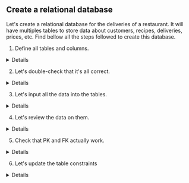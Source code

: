 ## Create a relational database

Let's create a relational database for the deliveries of a restaurant. It will have multiples tables to store data about customers, recipes, deliveries, prices, etc. Find bellow all the steps followed to create this database.

1. Define all tables and columns.
   
<details>

  <summary>Details</summary>
  

```
Let's first define all the tables and their columns, along with their constrains and different relations. 
```
Code

```ruby

CREATE TABLE recipe (  
   id integer PRIMARY KEY UNIQUE,
   name varchar(30),
   ingredients varchar(100) NOT NULL,
   link varchar(20),
   price decimal 
);

CREATE TABLE customer (
   id integer PRIMARY KEY UNIQUE,
   name varchar(20),
   telephone char(10),
   allergens varchar(20),
   delivery boolean NOT NULL
);

CREATE TABLE orders (
   id integer PRIMARY KEY UNIQUE,
   recipe_id integer REFERENCES recipe(id),
   customer_id integer REFERENCES customer(id),
   price decimal, 
   comment varchar(100)
);

CREATE TABLE rating (
   customer_id integer REFERENCES customer(id),
   recipe_id integer REFERENCES recipe(id),
   rating decimal,
   PRIMARY KEY (customer_id, recipe_id)
);

CREATE TABLE customer_address (
   customer_id integer REFERENCES customer(id),
   street_name_number varchar(40),
   city varchar(15),
   state varchar(15)
);

```

This is the ERD of the table 
![image](https://github.com/alexalra/Portfolio-2/assets/78654579/b7806e3f-0eef-430f-87fa-f587a4cafb79)



</details>




2. Let's double-check that it's all correct.

<details>

  <summary>Details</summary>
  

```
Let's make sure that all the tables and PK/FK were created correctly. 
```
Code

```ruby

SELECT 
    constraint_name, table_name, column_name
  FROM
    information_schema.key_column_usage
  WHERE
    table_name = 'orders';

SELECT 
    constraint_name, table_name, column_name
  FROM
    information_schema.key_column_usage
  WHERE
    table_name = 'customer';

SELECT 
    constraint_name, table_name, column_name
  FROM
    information_schema.key_column_usage
  WHERE
    table_name = 'recipe';

SELECT 
    constraint_name, table_name, column_name
  FROM
    information_schema.key_column_usage
  WHERE
    table_name = 'rating';

SELECT 
    constraint_name, table_name, column_name
  FROM
    information_schema.key_column_usage
  WHERE
    table_name = 'customer_address';

```
Example from 'orders' table 

![image](https://github.com/alexalra/Portfolio-2/assets/78654579/d0223412-789e-49dd-afb9-2ea2a7909bcb)

</details>

3. Let's input all the data into the tables.

<details>

  <summary>Details</summary>
  

```
Let´s do it table by table.
```
Code

```ruby


INSERT INTO recipe (id, name, ingredients, link, price)
   VALUES
   (13,'Smoked half chicken', 'Chicken and herbs', 'www.ourmenu13.com', 19.2),
   (12,'Pork belly with fries', 'Pork belly, fries, coleslaw and pickles', 'www.ourmenu12.com', 13.1),
   (5, 'BBQ Feast', 'Pork belly, chicken, fried chicken, fries and special mayo sauce', 'www.ourmenu5.com', 30.5),
   (6, 'Havana Sandwich', 'Roast pork, cheese, ham, pickles, bread and mustard', 'www.ourmenu6.com', 9.5),
   (11, 'Po boy', 'bread, shrimp, crawfish, mayo, hot sauce, capers and salad', 'www.ourmenu11.com', 9.2);

INSERT INTO customer (id, name, telephone, allergens, delivery)
VALUES 
   (3456, 'Robert', 003724567, 'none', TRUE),
   (5678, 'Agnes', 003729078, 'almonds', TRUE),
   (1456, 'David', 003724568, 'none', TRUE),
   (8907, 'Maria', 003721268, 'fish', FALSE),
   (1267, 'Geoff', 003722398, 'fish', TRUE),
   (3467, 'Juan', 003723562, 'pork', FALSE),
   (8897, 'Heili', 003723908, 'none', TRUE),
   (2347, 'Inna', 003729078, 'mayo', TRUE);

INSERT INTO orders (id, recipe_id, customer_id, price, comment)
VALUES
   (154, 13, 3456, 20.5, 'add spicy sauce'),
   (323, 12, 5678, 15.9, 'make it salty'),
   (643, 5, 1456, 38.7, 'no spicy'),
   (753, 6, 8907, 9.5, 'Extra sauce'),
   (532, 11, 1267, 12.9, 'No plastic wrapping'),
   (789, 12, 3467, 13.1, 'make it yummy'),
   (189, 6, 8897, 10.9, 'none'),
   (890, 5, 2347, 39.1, 'wrap it properly');

INSERT INTO rating (customer_id, recipe_id, rating)
VALUES
   (3456, 13, 7.8),
   (5678, 12, 8.9),
   (1456, 5, 8.0),
   (8907, 6, 6.2),
   (1267, 11, 7),
   (3467, 12, 10),
   (8897, 6, 5.4),
   (2347, 5, 10);

INSERT INTO customer_address (customer_id, street_name_number, city, state)
VALUES
   (3456, 'Kopli liinid, 13', 'Tallinn', 'Harjumaa'),
   (5678, 'Torupilli ots, 4, 12B', 'Tallinn', 'Harjumaa'),
   (1456, 'Alliksoo põik 6B', 'Tallinn', 'Harjumaa'),
   (1267, 'Kaluri tn 7','Tallinn', 'Harjumaa'),
   (8897, 'Kressi tee 89', 'Tallinn', 'Harjumaa'),
   (2347, 'Kuuli tn 7, 6D','Tallinn', 'Harjumaa');


```
</details>

4. Let's review the data on them.

<details>

  <summary>Details</summary>
  

```
Let's check that the data was correctly input into the tables.
```
Code

```ruby

SELECT *
FROM recipe;

SELECT *
FROM orders;

SELECT *
FROM customer;

SELECT *
FROM rating;

SELECT *
FROM customer_address;
```
Example of 'recipe' table.

![image](https://github.com/alexalra/Portfolio-2/assets/78654579/6c8174d3-3919-4fac-923f-3edebbc9eaf7)


</details>

5. Check that PK and FK actually work.

<details>

  <summary>Details</summary>
  

```
Let's make a simple join to make sure that tables are properly connected. 
```
Code

```ruby

SELECT
   recipe.ingredients, customer.allergens
FROM
   recipe
JOIN
   orders 
ON
   recipe.id = orders.recipe_id
JOIN
   customer
ON
   customer.id = orders.customer_id

```
It works like a charm!

![image](https://github.com/alexalra/Portfolio-2/assets/78654579/cb419f18-abce-4085-832a-e3f0c163c9f3)

</details>

6. Let's update the table constraints

<details>

  <summary>Details</summary>
  

```
Apparently, there are no constrains in the recipe table for the column 'price'.

Someone input a new recipe without a price.

I tried to add a constrain to prevent this from happening again but I would get an error afterwards.

That's because there were aleady NULL values in the table.

```
Code

```ruby

INSERT INTO recipe (id, name, ingredients, link)
VALUES
   (49,'Rosemary focaccia', 'Flour, eggs, water, rosemary, yeast', 'www.ourmenu49.com');


ALTER TABLE
   recipe
ALTER COLUMN
   price
SET NOT NULL;

```
![image](https://github.com/alexalra/Portfolio-2/assets/78654579/2e7ea185-84f5-4a67-b269-9e36dc93d6a3)

<details>


<summary>Details</summary>
  

```
1) To work around this, I set up all NULL values to 0.

2) I will run again the query to add the constrain. It worked this time. Now nobody else will be able to leave this data field empty.

3) The current 0 values can also be changed manually, let's set up the focaccia price correctly.

```
Code

```ruby

UPDATE
   recipe
SET
   price = 0
WHERE
   price IS NULL;


ALTER TABLE
   recipe
ALTER COLUMN
   price
SET NOT NULL;


UPDATE
   recipe
SET
   price = 17.8
WHERE
   name = 'Rosemary focaccia';



```
![image](https://github.com/alexalra/Portfolio-2/assets/78654579/580ba462-3322-4d1b-8f9c-dcb9526efbd3)

</details>

6. Let's add more constraints

<details>

  <summary>Details</summary>
  

```
We want to prevent customers from leaving ratings below 0.

Let's add a constrain so rating can only be 0 or bigger.

```
Code

```ruby

ALTER TABLE rating
ADD CHECK (rating >= 0)

```
<details>




